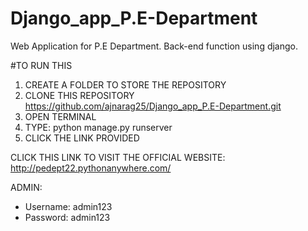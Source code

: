 # Django_app_P.E-Department
Web Application for P.E Department. Back-end function using django.


#TO RUN THIS 
1. CREATE A FOLDER TO STORE THE REPOSITORY 
2. CLONE THIS REPOSITORY https://github.com/ajnarag25/Django_app_P.E-Department.git
3. OPEN TERMINAL
4. TYPE: python manage.py runserver
5. CLICK THE LINK PROVIDED

CLICK THIS LINK TO VISIT THE OFFICIAL WEBSITE:
http://pedept22.pythonanywhere.com/

ADMIN:

- Username: admin123
- Password: admin123
